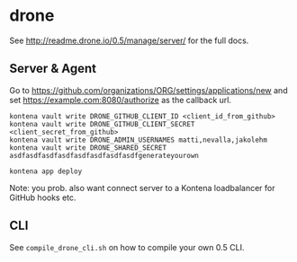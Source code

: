 # drone

See http://readme.drone.io/0.5/manage/server/ for the full docs.

## Server & Agent

Go to https://github.com/organizations/ORG/settings/applications/new and set
https://example.com:8080/authorize as the callback url.

```
kontena vault write DRONE_GITHUB_CLIENT_ID <client_id_from_github>
kontena vault write DRONE_GITHUB_CLIENT_SECRET <client_secret_from_github>
kontena vault write DRONE_ADMIN_USERNAMES matti,nevalla,jakolehm
kontena vault write DRONE_SHARED_SECRET asdfasdfasdfasdfasdfasdfasdfasdfgenerateyourown

kontena app deploy
```

Note: you prob. also want connect server to a Kontena loadbalancer for GitHub hooks etc.

## CLI

See `compile_drone_cli.sh` on how to compile your own 0.5 CLI.
